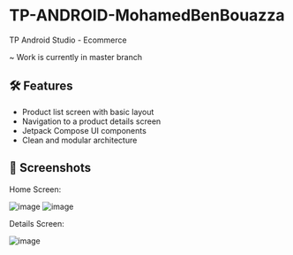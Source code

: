 # TP-ANDROID-MohamedBenBouazza
TP Android Studio - Ecommerce

 ~ Work is currently in master branch 
 ## 🛠 Features

- Product list screen with basic layout
- Navigation to a product details screen
- Jetpack Compose UI components
- Clean and modular architecture

## 📸 Screenshots
Home Screen: 

![image](https://github.com/user-attachments/assets/de097ff1-146a-47da-b2a4-d114ff2f3ed6)
![image](https://github.com/user-attachments/assets/967483cf-66fb-431b-8912-ab263cd5b769)


Details Screen: 

![image](https://github.com/user-attachments/assets/c95c1748-0fa3-4246-8210-66547f09babb)
